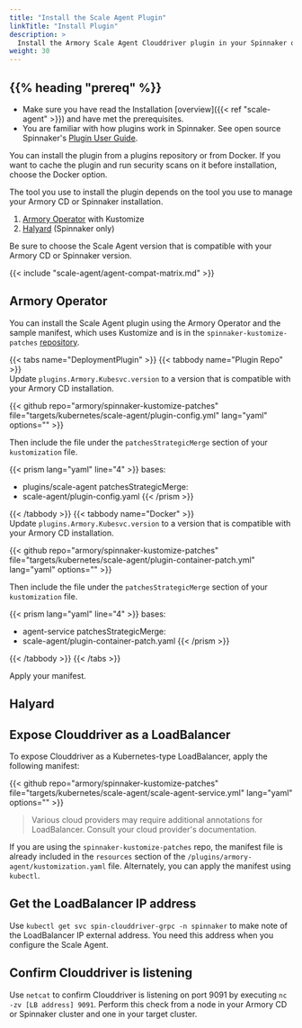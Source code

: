 ```yaml
---
title: "Install the Scale Agent Plugin"
linkTitle: "Install Plugin"
description: >
  Install the Armory Scale Agent Clouddriver plugin in your Spinnaker or Armory CD environments.
weight: 30
---
```


## {{% heading "prereq" %}}

* Make sure you have read the Installation [overview]({{< ref "scale-agent" >}}) and have met the prerequisites.
* You are familiar with how plugins work in Spinnaker. See open source Spinnaker's [Plugin User Guide](https://spinnaker.io/docs/guides/user/plugins-users/).

You can install the plugin from a plugins repository or from Docker. If you want to cache the plugin and run security scans on it before installation, choose the Docker option.

The tool you use to install the plugin depends on the tool you use to manage your Armory CD or Spinnaker installation.

1. [Armory Operator](#armory-operator-or-spinnaker-operator) with Kustomize
1. [Halyard](#halyard) (Spinnaker only)

Be sure to choose the Scale Agent version that is compatible with your Armory CD or Spinnaker version.

{{< include "scale-agent/agent-compat-matrix.md" >}}

## Armory Operator

You can install the Scale Agent plugin using the Armory Operator and the sample manifest, which uses Kustomize and is in the `spinnaker-kustomize-patches` [repository](https://github.com/armory/spinnaker-kustomize-patches/targets/kubernetes/scale-agent/).

{{< tabs name="DeploymentPlugin" >}}
{{< tabbody name="Plugin Repo" >}}
<br>
Update <code>plugins.Armory.Kubesvc.version</code> to a version that is compatible with your Armory CD installation.

{{< github repo="armory/spinnaker-kustomize-patches" file="targets/kubernetes/scale-agent/plugin-config.yml" lang="yaml" options="" >}}

Then include the file under the <code>patchesStrategicMerge</code> section of your <code>kustomization</code> file.

{{< prism lang="yaml" line="4" >}}
bases:
  - plugins/scale-agent
patchesStrategicMerge:
  - scale-agent/plugin-config.yaml
{{< /prism >}}

{{< /tabbody >}}
{{< tabbody name="Docker" >}}
<br>
Update <code>plugins.Armory.Kubesvc.version</code> to a version that is compatible with your Armory CD installation.

{{< github repo="armory/spinnaker-kustomize-patches" file="targets/kubernetes/scale-agent/plugin-container-patch.yml" lang="yaml" options="" >}}

Then include the file under the <code>patchesStrategicMerge</code> section of your <code>kustomization</code> file.

{{< prism lang="yaml" line="4" >}}
bases:
  - agent-service
patchesStrategicMerge:
  - scale-agent/plugin-container-patch.yaml
{{< /prism >}}

{{< /tabbody >}}
{{< /tabs >}}



Apply your manifest.

## Halyard




## Expose Clouddriver as a LoadBalancer

To expose Clouddriver as a Kubernetes-type LoadBalancer, apply the following manifest:

{{< github repo="armory/spinnaker-kustomize-patches" file="targets/kubernetes/scale-agent/scale-agent-service.yml" lang="yaml" options="" >}}

>Various cloud providers may require additional annotations for LoadBalancer. Consult your cloud provider's documentation.

If you are using the `spinnaker-kustomize-patches` repo, the manifest file is already included in the `resources` section of the `/plugins/armory-agent/kustomization.yaml` file. Alternately, you can apply the manifest using `kubectl`.

## Get the LoadBalancer IP address

Use `kubectl get svc spin-clouddriver-grpc -n spinnaker` to make note of the LoadBalancer IP external address. You need this address when you configure the Scale Agent.

## Confirm Clouddriver is listening

Use `netcat` to confirm Clouddriver is listening on port 9091 by executing `nc -zv [LB address] 9091`. Perform this check from a node in your
Armory CD or Spinnaker cluster and one in your target cluster.

